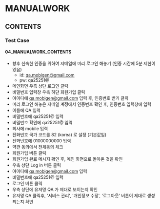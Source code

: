 # MANUALWORK

## CONTENTS

### Test Case

#### 04_MANUALWORK_CONTENTS

- 향후 신속한 인증을 위하여 지메일에 미리 로그인 해놓기 (인증 시간에 5분 제한이 있음)
  - id: qa.mobigen@gmail.com
  - pw: qa25251@
- 메인화면 우측 상단 로그인 클릭
- 비밀번호 입력창 우측 하단 회원가입 클릭
- 아이디에 qa.mobigen@gmail.com 입력 후, 인증번호 받기 클릭
- 미리 로그인 해놓은 지메일 계정에서 인증번호 확인 후, 인증번호 입력창에 입력
- 이름에 QA 입력
- 비밀번호에 qa25251@ 입력
- 비밀번호 확인에 qa25251@ 입력
- 회사에 mobile 입력
- 전화번호 국가 코드를 82 (korea) 로 설정 (기본값임)
- 전화번호에 01000000000 입력
- 약관 동의에서 전체동의 체크
- 회원가입 버튼 클릭
- 회원가입 완료 메시지 확인 후, 메인 화면으로 돌아온 것을 확인
- 우측 상단 Log in 버튼 클릭
- 아이디에 qa.mobigen@gmail.com 입력
- 비밀번호에 qa25251@ 입력
- 로그인 버튼 클릭
- 우측 상단에 유저명 QA 가 제대로 보이는지 확인
- 유저명 QA 클릭후, '서비스 관리', '개인정보 수정', '로그아웃' 버튼이 제대로 생성되는지 확인
